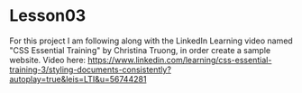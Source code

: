 # Lesson03
For this project I am following along with the LinkedIn Learning video named "CSS Essential Training" by Christina Truong, in order create a sample website. Video here: https://www.linkedin.com/learning/css-essential-training-3/styling-documents-consistently?autoplay=true&leis=LTI&u=56744281
